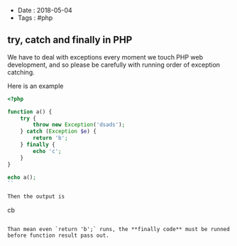 - Date : 2018-05-04
- Tags : #php

## try, catch and finally in PHP

We have to deal with exceptions every moment we touch PHP web development, and so please be carefully with running order of exception catching.

Here is an example

```php
<?php

function a() {
	try {
		throw new Exception('dsads');
	} catch (Exception $e) {
		return 'b';
	} finally {
		echo 'c';
	}
}

echo a();
``

Then the output is

```
cb
```

Than mean even `return 'b';` runs, the **finally code** must be runned before function result pass out.

